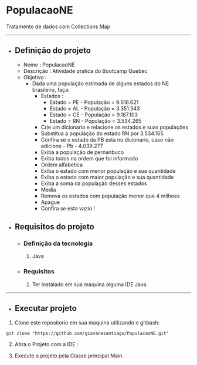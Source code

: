 # PopulacaoNE

Tratamento de dados com Collections Map 

---
- ##  Definição do projeto
    - Nome : PopulacaoNE 
    - Descrição : Atividade pratica do Bootcamp Quebec 
    - Objetivo : 
        - Dada uma população estimada de alguns estados do NE brasileiro, faça:
            - Estados :
                - Estado = PE - População = 9.616.621 
                - Estado = AL - População = 3.351.543 
                - Estado = CE - População = 9.187.103 
                - Estado = RN - População = 3.534.265 
            - Crie um dicionario e relacione os estados e suas populações 
            - Substitua a população do estado RN por 3.534.165
            - Confira se o estado da PB esta no dicionario, caso não adicione - Pb - 4.039.277
            - Exiba a população de pernanbuco 
            - Exiba todos na ordem que foi informado 
            - Ordem alfabetica 
            - Exiba o estado com menor população e sua quantidade
            - Exiba o estado com maior população e sua quantidade
            - Exiba a soma da população desses estados
            - Media 
            - Remova os estados com população menor que 4 milhoes 
            - Apague 
            - Confira se esta vazio !
- ## Requisitos do projeto 
    - ### Definição da tecnologia
        1. Java
        
        
    - ### Requisitos 
        1. Ter instalado em sua máquina alguma IDE Java.
               
---
- ## Executar projeto 


 1. Clone este repositorio em sua maquina utilizando o gitbash:
 
``` 
git clone "https://github.com/giovanesantiago/PopulacaoNE.git"
```

2. Abra o Projeto com a IDE :
 
3. Execute o projeto pela Classe principal Main.
